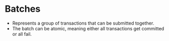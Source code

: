 # Batches
* Represents a group of transactions that can be submitted together.
* The batch can be atomic, meaning either all transactions get committed or all fail.